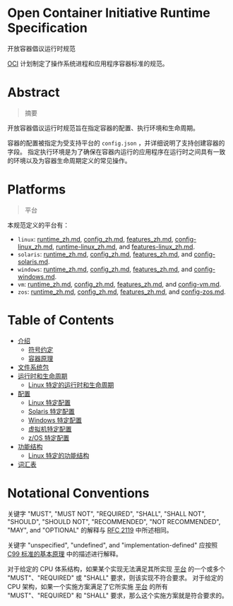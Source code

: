 # <a name="openContainerInitiativeRuntimeSpecification" />Open Container Initiative Runtime Specification

开放容器倡议运行时规范

[OCI][oci] 计划制定了操作系统进程和应用程序容器标准的规范。


# <a name="ociRuntimeSpecAbstract" />Abstract

> 摘要

开放容器倡议运行时规范旨在指定容器的配置、执行环境和生命周期。

容器的配置被指定为受支持平台的 `config.json` ，并详细说明了支持创建容器的字段。
指定执行环境是为了确保在容器内运行的应用程序在运行时之间具有一致的环境以及为容器生命周期定义的常见操作。


# <a name="ociRuntimeSpecPlatforms" />Platforms

> 平台

本规范定义的平台有：


* `linux`: [runtime_zh.md](runtime_zh.md), [config_zh.md](config_zh.md), [features_zh.md](features_zh.md), [config-linux_zh.md](config-linux_zh.md), [runtime-linux_zh.md](runtime-linux_zh.md), and [features-linux_zh.md](features-linux_zh.md).
* `solaris`: [runtime_zh.md](runtime_zh.md), [config_zh.md](config_zh.md), [features_zh.md](features_zh.md), and [config-solaris.md](config-solaris.md).
* `windows`: [runtime_zh.md](runtime_zh.md), [config_zh.md](config_zh.md), [features_zh.md](features_zh.md), and [config-windows.md](config-windows.md).
* `vm`: [runtime_zh.md](runtime_zh.md), [config_zh.md](config_zh.md), [features_zh.md](features_zh.md), and [config-vm.md](config-vm.md).
* `zos`: [runtime_zh.md](runtime_zh.md), [config_zh.md](config_zh.md), [features_zh.md](features_zh.md), and [config-zos.md](config-zos.md).


# <a name="ociRuntimeSpecTOC" />Table of Contents

* [介绍](spec_zh.md)
  * [符号约定](#notational-conventions)
  * [容器原理](principles_zh.md)
* [文件系统包](bundle_zh.md)
* [运行时和生命周期](runtime_zh.md)
  * [Linux 特定的运行时和生命周期](runtime-linux_zh.md)
* [配置](config_zh.md)
  * [Linux 特定配置](config-linux_zh.md)
  * [Solaris 特定配置](config-solaris.md)
  * [Windows 特定配置](config-windows.md)
  * [虚拟机特定配置](config-vm.md)
  * [z/OS 特定配置](config-zos.md)
* [功能结构](features_zh.md)
  * [Linux 特定的功能结构](features-linux_zh.md)
* [词汇表](glossary_zh.md)


# <a name="ociRuntimeSpecNotationalConventions" />Notational Conventions

关键字 "MUST", "MUST NOT", "REQUIRED", "SHALL", "SHALL NOT", "SHOULD", "SHOULD NOT", "RECOMMENDED", "NOT RECOMMENDED", "MAY", and "OPTIONAL" 的解释与 [RFC 2119][rfc2119] 中所述相同。

关键字 "unspecified", "undefined", and "implementation-defined" 应按照 [C99 标准的基本原理][c99-unspecified] 中的描述进行解释。

对于给定的 CPU 体系结构，如果某个实现无法满足其所实现 [平台](#platforms) 的一个或多个 "MUST"、"REQUIRED" 或 "SHALL" 要求，则该实现不符合要求。
对于给定的 CPU 架构，如果一个实施方案满足了它所实施 [平台](#platforms) 的所有 "MUST"、"REQUIRED" 和 "SHALL" 要求，那么这个实施方案就是符合要求的。

[c99-unspecified]: http://www.open-std.org/jtc1/sc22/wg14/www/C99RationaleV5.10.pdf#page=18
[oci]: http://www.opencontainers.org
[rfc2119]: https://www.rfc-editor.org/rfc/rfc2119.html
